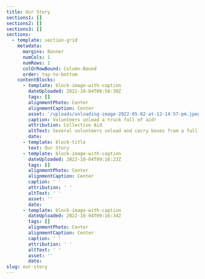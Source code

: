 ```yaml
---
title: Our Story
sections1: []
sections2: []
sections3: []
sections:
  - template: section-grid
    metadata:
      margins: Banner
      numCols: 1
      numRows: 1
      colOrRowBound: Column-Bound
      order: top-to-bottom
    contentBlocks:
      - template: block-image-with-caption
        dateUploaded: 2022-10-04T08:58:30Z
        tags: []
        alignmentPhoto: Center
        alignmentCaption: Center
        asset: '/uploads/unloading-image-2022-05-02-at-12-14-57-pm.jpeg'
        caption: Volunteers unload a truck full of aid!
        attribution: Collective Aid
        altText: Several volunteers unload and carry boxes from a full truck to a warehouse.
        date:
      - template: block-title
        text: Our Story
      - template: block-image-with-caption
        dateUploaded: 2022-10-04T09:16:23Z
        tags: []
        alignmentPhoto: Center
        alignmentCaption: Center
        caption: ' '
        attribution: ' '
        altText: ' '
        asset: ''
        date:
      - template: block-image-with-caption
        dateUploaded: 2022-10-04T09:16:34Z
        tags: []
        alignmentPhoto: Center
        alignmentCaption: Center
        caption: ' '
        attribution: ' '
        altText: ' '
        asset: ''
        date:
slug: our-story
---
```

